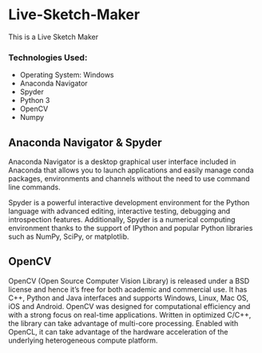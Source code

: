 # Live-Sketch-Maker

This is a Live Sketch Maker

### Technologies Used:

* Operating System: Windows
* Anaconda Navigator
* Spyder
* Python 3
* OpenCV
* Numpy

## Anaconda Navigator & Spyder

Anaconda Navigator is a desktop graphical user interface included in Anaconda that allows you to launch applications and easily manage conda packages, environments and channels without the need to use command line commands.

Spyder is a powerful interactive development environment for the Python language with advanced editing, interactive testing, debugging and introspection features. Additionally, Spyder is a numerical computing environment thanks to the support of IPython and popular Python libraries such as NumPy, SciPy, or matplotlib.

## OpenCV

OpenCV (Open Source Computer Vision Library) is released under a BSD license and hence it’s free for both academic and commercial use. It has C++, Python and Java interfaces and supports Windows, Linux, Mac OS, iOS and Android. OpenCV was designed for computational efficiency and with a strong focus on real-time applications. Written in optimized C/C++, the library can take advantage of multi-core processing. Enabled with OpenCL, it can take advantage of the hardware acceleration of the underlying heterogeneous compute platform.

